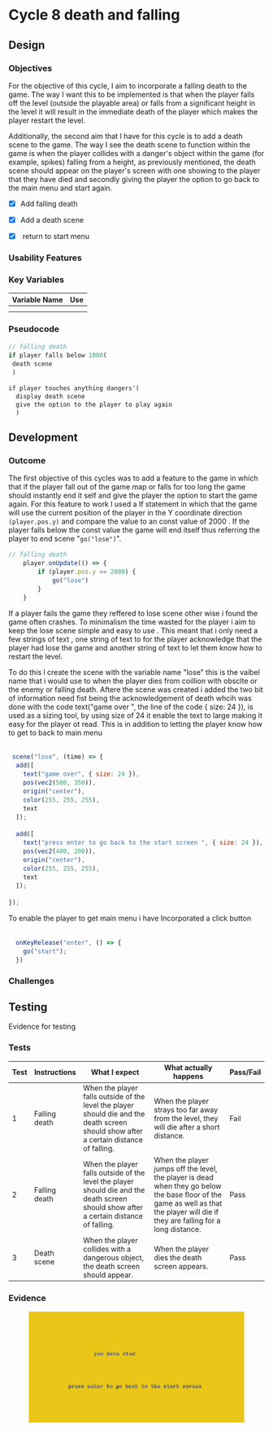 # Cycle 8 death and falling

##

## Design

### Objectives

For the objective of this cycle, I aim to incorporate a falling death to the game. The way I want this to be implemented is that when the player falls off the level (outside the playable area) or falls from a significant height in the level it will result in the immediate death of the player which makes the player restart the level.

Additionally, the second aim that I have for this cycle is to add a death scene to the game. The way I see the death scene to function within the game is when the player collides with a danger's object within the game (for example, spikes) falling from a height, as previously mentioned, the death scene should appear on the player's screen with one showing to the player that they have died and secondly giving the player the option to go back to the main menu and start again.  &#x20;





* [x] Add falling death   &#x20;
* [x] Add a death scene&#x20;
* [x] &#x20;return to start menu



### Usability Features

&#x20;&#x20;

### Key Variables

| Variable Name | Use |
| ------------- | --- |
|               |     |
|               |     |

### Pseudocode



```javascript
// falling death 
if player falls below 1000(
 death scene
 )
```

```
if player touches anything dangers'(
  display death scene
  give the option to the player to play again 
  )
```

## Development

### Outcome

The first objective of this cycles was to add a feature to the game in which that if the player fall out  of the game map or falls for too long the game should instantly end it self and give the player the option to start the game again. For this feature to work l used a If statement in which that the game will use the current position of the player in the Y coordinate direction `(player.pos.y)` and compare the value to an const value of 2000 . If the player falls below  the const value the game will end itself thus referring the player to end scene "`go("lose")`".

```javascript
// falling death 
 	player.onUpdate(() => {
		if (player.pos.y >= 2000) {
			go("lose")
		}
	}

```

If a player fails the game they reffered to lose scene other wise i found the game often crashes. To minimalism the time wasted for the player i aim to keep the lose scene simple and easy to use . This meant that i only need a few strings of text , one string of text to for the player acknowledge that the player had lose the game and another string of text to let them know how to restart the level.&#x20;

To do this l create the scene with the variable name  "lose" this is the vaibel name that i would use to when the player dies from coillion with obsclte or the enemy or falling death. Aftere the scene was created i added the two bit of information need fist being the acknowledgement of death whcih was done with the code text("game over  ",  the line of the code { size: 24 }), is used as a sizing tool, by using size of 24 it enable the text to large making it easy for the player ot read. This is in addition to letting the player know how to get to back to main menu

```javascript
  
 scene("lose", (time) => {
  add([
    text("game over", { size: 24 }),
    pos(vec2(500, 350)),
    origin("center"),
    color(255, 255, 255),
    text
  ]);

  add([
    text("press enter to go back to the start screen ", { size: 24 }),
    pos(vec2(400, 200)),
    origin("center"),
    color(255, 255, 255),
    text
  ]);

});
```

To enable the player to get main menu i have Incorporated a click button&#x20;

```javascript

  onKeyRelease("enter", () => {
    go("start");
  })
```

### Challenges



## Testing

Evidence for testing

### Tests

| Test | Instructions   | What I expect                                                                                                                           | What actually happens                                                                                                                                                              | Pass/Fail |
| ---- | -------------- | --------------------------------------------------------------------------------------------------------------------------------------- | ---------------------------------------------------------------------------------------------------------------------------------------------------------------------------------- | --------- |
| 1    | Falling death  | When the player falls outside of the level the player should die and the death screen should show after a certain distance of falling.  | When the player strays too far away from the level, they will die after a short distance.                                                                                          | Fail      |
| 2    | Falling death  | When the player falls outside of the level the player should die and the death screen should show after a certain distance of falling.  | When the player jumps off the level, the player is dead when they go below the base floor of the game as well as that the player will die if they are falling for a long distance. | Pass      |
| 3    | Death scene    | When the player collides with a dangerous object, the death screen should appear.                                                       | When the player dies the death screen appears.                                                                                                                                     | Pass      |

### Evidence

<figure><img src="../.gitbook/assets/image (1) (1) (3).png" alt=""><figcaption></figcaption></figure>
